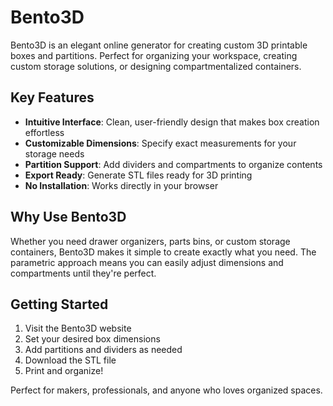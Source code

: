 
# Bento3D

Bento3D is an elegant online generator for creating custom 3D printable boxes and partitions. Perfect for organizing your workspace, creating custom storage solutions, or designing compartmentalized containers.

## Key Features

- **Intuitive Interface**: Clean, user-friendly design that makes box creation effortless
- **Customizable Dimensions**: Specify exact measurements for your storage needs
- **Partition Support**: Add dividers and compartments to organize contents
- **Export Ready**: Generate STL files ready for 3D printing
- **No Installation**: Works directly in your browser

## Why Use Bento3D

Whether you need drawer organizers, parts bins, or custom storage containers, Bento3D makes it simple to create exactly what you need. The parametric approach means you can easily adjust dimensions and compartments until they're perfect.

## Getting Started

1. Visit the Bento3D website
2. Set your desired box dimensions
3. Add partitions and dividers as needed
4. Download the STL file
5. Print and organize!

Perfect for makers, professionals, and anyone who loves organized spaces.
